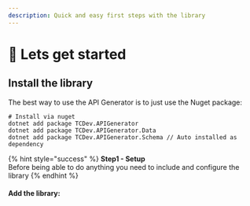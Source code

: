 ```yaml
---
description: Quick and easy first steps with the library
---
```


# 🧙 Lets get started

## Install the library

The best way to use the API Generator is to just use the Nuget package:

```
# Install via nuget
dotnet add package TCDev.APIGenerator
dotnet add package TCDev.APIGenerator.Data
dotnet add package TCDev.APIGenerator.Schema // Auto installed as dependency

```

{% hint style="success" %}
**Step1 - Setup**\
Before being able to do anything you need to include and configure the library
{% endhint %}

#### Add the library:

